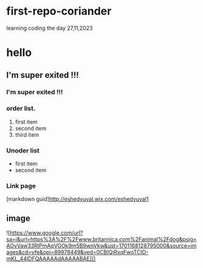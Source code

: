 # first-repo-coriander

learning coding the day 27,11,2023

# hello 

## I'm super exited !!!
### I'm super exited !!!

### order list.
1. first item
2. second item
3. third item

### Unoder list
- first item
- second item

### Link page

[markdown guid]http://eshedyuval.wix.com/eshedyuval1

## image

![https://www.google.com/url?sa=i&url=https%3A%2F%2Fwww.britannica.com%2Fanimal%2Fdog&psig=AOvVaw33RlPmAqVGOk9m5B9wnVkw&ust=1701168128795000&source=images&cd=vfe&opi=89978449&ved=0CBIQjRxqFwoTCID-mKL_44IDFQAAAAAdAAAAABAE]()
